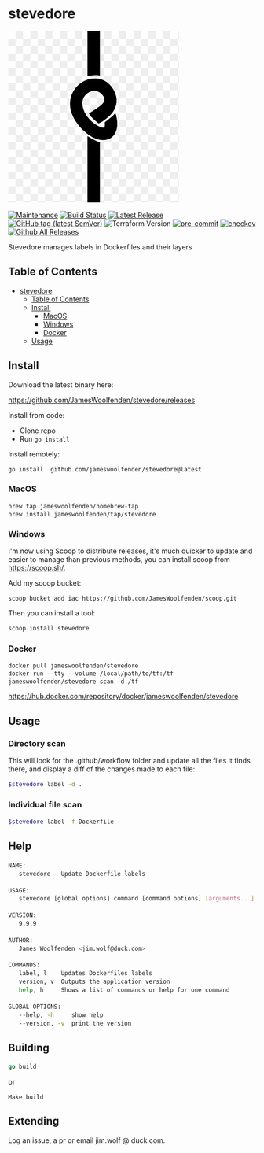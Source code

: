 # stevedore

![alt text](stevedore.jfif "Stevedore")

[![Maintenance](https://img.shields.io/badge/Maintained%3F-yes-green.svg)](https://GitHub.com/jameswoolfenden/stevedore/graphs/commit-activity)
[![Build Status](https://github.com/JamesWoolfenden/stevedore/workflows/CI/badge.svg?branch=main)](https://github.com/JamesWoolfenden/stevedore)
[![Latest Release](https://img.shields.io/github/release/JamesWoolfenden/stevedore.svg)](https://github.com/JamesWoolfenden/stevedore/releases/latest)
[![GitHub tag (latest SemVer)](https://img.shields.io/github/tag/JamesWoolfenden/stevedore.svg?label=latest)](https://github.com/JamesWoolfenden/stevedore/releases/latest)
![Terraform Version](https://img.shields.io/badge/tf-%3E%3D0.14.0-blue.svg)
[![pre-commit](https://img.shields.io/badge/pre--commit-enabled-brightgreen?logo=pre-commit&logoColor=white)](https://github.com/pre-commit/pre-commit)
[![checkov](https://img.shields.io/badge/checkov-verified-brightgreen)](https://www.checkov.io/)
[![Github All Releases](https://img.shields.io/github/downloads/jameswoolfenden/stevedore/total.svg)](https://github.com/JamesWoolfenden/stevedore/releases)

Stevedore manages labels in Dockerfiles and their layers

## Table of Contents

<!--toc:start-->
- [stevedore](#stevedore)
  - [Table of Contents](#table-of-contents)
  - [Install](#install)
    - [MacOS](#macos)
    - [Windows](#windows)
    - [Docker](#docker)
  - [Usage](#usage)

<!--toc:end-->

## Install

Download the latest binary here:

<https://github.com/JamesWoolfenden/stevedore/releases>

Install from code:

- Clone repo
- Run `go install`

Install remotely:

```shell
go install  github.com/jameswoolfenden/stevedore@latest
```

### MacOS

```shell
brew tap jameswoolfenden/homebrew-tap
brew install jameswoolfenden/tap/stevedore
```

### Windows

I'm now using Scoop to distribute releases,
it's much quicker to update and easier to manage than previous methods,
you can install scoop from <https://scoop.sh/>.

Add my scoop bucket:

```shell
scoop bucket add iac https://github.com/JamesWoolfenden/scoop.git
```

Then you can install a tool:

```bash
scoop install stevedore
```

### Docker

```shell
docker pull jameswoolfenden/stevedore
docker run --tty --volume /local/path/to/tf:/tf jameswoolfenden/stevedore scan -d /tf
```

<https://hub.docker.com/repository/docker/jameswoolfenden/stevedore>

## Usage

### Directory scan

This will look for the .github/workflow folder and update all the files it finds
there, and display a diff of the changes made to each file:

```bash
$stevedore label -d .
```

### Individual file scan

```bash
$stevedore label -f Dockerfile
```

## Help

```bash
NAME:
   stevedore - Update Dockerfile labels

USAGE:
   stevedore [global options] command [command options] [arguments...]

VERSION:
   9.9.9

AUTHOR:
   James Woolfenden <jim.wolf@duck.com>

COMMANDS:
   label, l    Updates Dockerfiles labels
   version, v  Outputs the application version
   help, h     Shows a list of commands or help for one command

GLOBAL OPTIONS:
   --help, -h     show help
   --version, -v  print the version
```

## Building

```go
go build
```

or

```Make
Make build
```

## Extending

Log an issue, a pr or email jim.wolf @ duck.com.

